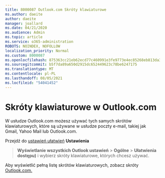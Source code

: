 ```yaml
---
title: 8000087 Outlook.com Skróty klawiaturowe
ms.author: daeite
author: daeite
manager: joallard
ms.date: 04/21/2020
ms.audience: Admin
ms.topic: article
ms.service: o365-administration
ROBOTS: NOINDEX, NOFOLLOW
localization_priority: Normal
ms.custom: 8000087
ms.openlocfilehash: 875363cc21eb62ecd77c460991e3fe9773e4ec85268eb813da3dbd13bb6bb079
ms.sourcegitcommit: b5f7da89a650d2915dc652449623c78be6247175
ms.translationtype: MT
ms.contentlocale: pl-PL
ms.lasthandoff: 08/05/2021
ms.locfileid: "54041452"
---
```

# <a name="keyboard-shortcuts-in-outlookcom"></a>Skróty klawiaturowe w Outlook.com

W usłudze Outlook.com możesz używać tych samych skrótów klawiaturowych, które są używane w usłudze poczty e-mail, takiej jak Gmail, Yahoo Mail lub Outlook.com.

Przejdź do [ustawień ułatwień](https://go.microsoft.com/fwlink/?linkid=2080840) **Ustawienia** 
 > **Wyświetlanie wszystkich Outlook ustawień**  >  **Ogólne**  >  **Ułatwienia dostępu)** i wybierz skróty klawiaturowe, których chcesz używać.

Aby wyświetlić pełną listę skrótów klawiaturowych, zobacz skróty [Outlook.com.](https://support.microsoft.com/topic/keyboard-shortcuts-for-outlook-3cdeb221-7ae5-4c1d-8c1d-9e63216c1efd)